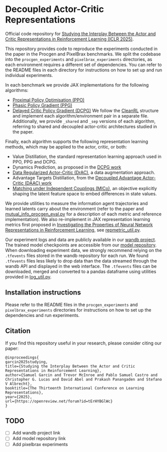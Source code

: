 # Decoupled Actor-Critic Representations
Official code repository for [Studying the Interplay Between the Actor and Critic Representations in Reinforcement Learning (ICLR 2025)](https://openreview.net/forum?id=tErHYBGlWc).

This repository provides code to reproduce the experiments conducted in the paper in the Procgen and PixelBrax benchmarks. We split the codebase into the `procgen_experiments` and `pixelbrax_experiments` directories, as each environment requires a different set of dependencies. You can refer to the README files in each directory for instructions on how to set up and run individual experiments.

In each benchmark we provide JAX implementations for the following algorithms:
- [Proximal Policy Optimisation (PPO)](https://arxiv.org/abs/1707.06347)
- [Phasic Policy Gradient (PPG)](https://arxiv.org/abs/2009.04416)
- [Delayed Critic Policy Gradient (DCPG)](https://arxiv.org/abs/2210.09960)
We follow the [CleanRL](https://github.com/vwxyzjn/cleanrl) structure and implement each algorithm/environment pair in a separate file. Additionally, we provide `_shared` and `_sep` versions of each algorithm, referring to shared and decoupled actor-critic architectures studied in the paper.

Finally, each algorithm supports the following representation learning methods, which may be applied to the actor, critic, or both:
- Value Distillation, the standard representation learning approach used in PPO, PPG and DCPG.
- Dynamics Prediction, as proposed in the [DCPG work](https://arxiv.org/abs/2210.09960)
- [Data Regularized Actor-Critic (DrAC)](https://arxiv.org/abs/2006.12862), a data augmentation approach.
- Advantage Targets Distillation, from the [Decoupled Advantage Actor-Critic (DAAC) work](https://arxiv.org/abs/2102.10330)
- [Matching under Independent Couplings (MICo)](https://arxiv.org/abs/2106.08229), an objective explicitly shaping the latent feature space to embed differences in state values.

We provide utilities to measure the information agent trajectories and learned latents carry about the environment (refer to the paper and [mutual_info_procgen_eval.py](procgen_experiments/eval_utils/mutual_info_procgen_eval.py) for a description of each metric and reference implementation). We also re-implement in JAX representation learning metrics first proposed in [Investigating the Properties of Neural Network Representations in Reinforcement Learning](https://arxiv.org/abs/2203.15955), see [repmetric_util.py](procgen_experiments/utils/repmetric_util.py).

Our experiment logs and data are publicly available in our [wandb project](TODO). The trained model checkpoints are accessible from our [model repository](TODO). When downloading experiment data, we strongly recommend relying on the `.tfevents` files stored in the wandb repository for each run. We found `.tfevents` files less likely to drop data than the data streamed through the wandb API and displayed in the web interface. The `.tfevents` files can be downloaded, merged and converted to a pandas dataframe using utilities provided in [log_util.py](procgen_experiments/utils/log_util.py).

## Installation instructions
Please refer to the README files in the `procgen_experiments` and `pixelbrax_experiments` directories for instructions on how to set up the dependencies and run experiments.

## Citation
If you find this repository useful in your research, please consider citing our paper:
```
@inproceedings{
garcin2025studying,
title={Studying the Interplay Between the Actor and Critic Representations in Reinforcement Learning},
author={Samuel Garcin and Trevor McInroe and Pablo Samuel Castro and Christopher G. Lucas and David Abel and Prakash Panangaden and Stefano V Albrecht},
booktitle={The Thirteenth International Conference on Learning Representations},
year={2025},
url={https://openreview.net/forum?id=tErHYBGlWc}
}
```

## TODO
- [ ] Add wandb project link
- [ ] Add model repository link
- [ ] Add pixelbrax experiments